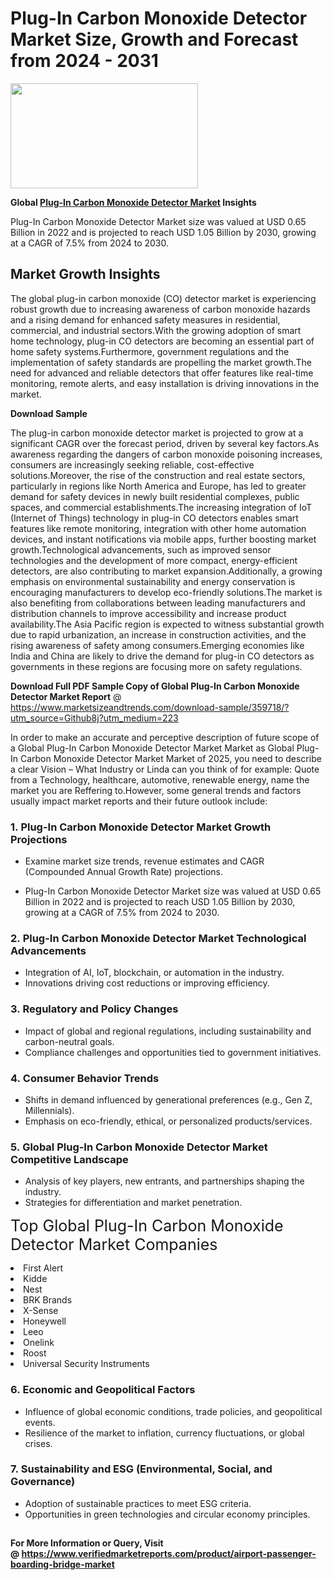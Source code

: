 <H1>Plug-In Carbon Monoxide Detector Market Size, Growth and Forecast from 2024 - 2031</H1><img class="aligncenter size-medium wp-image-584254" src="https://thirdeyenews.in/wp-content/uploads/2024/09/Global-Market-Research-300x168.jpeg" alt="" width="300" height="168" /><p><strong>Global&nbsp;<a href="https://www.marketsizeandtrends.com/download-sample/359718/?utm_source=Github8j?utm_medium=223">Plug-In Carbon Monoxide Detector Market</a> Insights</strong></p><p>Plug-In Carbon Monoxide Detector Market size was valued at USD 0.65 Billion in 2022 and is projected to reach USD 1.05 Billion by 2030, growing at a CAGR of 7.5% from 2024 to 2030.</p><p><h2>Market Growth Insights</h2> <p>The global plug-in carbon monoxide (CO) detector market is experiencing robust growth due to increasing awareness of carbon monoxide hazards and a rising demand for enhanced safety measures in residential, commercial, and industrial sectors.With the growing adoption of smart home technology, plug-in CO detectors are becoming an essential part of home safety systems.Furthermore, government regulations and the implementation of safety standards are propelling the market growth.The need for advanced and reliable detectors that offer features like real-time monitoring, remote alerts, and easy installation is driving innovations in the market.</p> <p><strong>Download Sample</strong></p> <p>The plug-in carbon monoxide detector market is projected to grow at a significant CAGR over the forecast period, driven by several key factors.As awareness regarding the dangers of carbon monoxide poisoning increases, consumers are increasingly seeking reliable, cost-effective solutions.Moreover, the rise of the construction and real estate sectors, particularly in regions like North America and Europe, has led to greater demand for safety devices in newly built residential complexes, public spaces, and commercial establishments.The increasing integration of IoT (Internet of Things) technology in plug-in CO detectors enables smart features like remote monitoring, integration with other home automation devices, and instant notifications via mobile apps, further boosting market growth.Technological advancements, such as improved sensor technologies and the development of more compact, energy-efficient detectors, are also contributing to market expansion.Additionally, a growing emphasis on environmental sustainability and energy conservation is encouraging manufacturers to develop eco-friendly solutions.The market is also benefiting from collaborations between leading manufacturers and distribution channels to improve accessibility and increase product availability.The Asia Pacific region is expected to witness substantial growth due to rapid urbanization, an increase in construction activities, and the rising awareness of safety among consumers.Emerging economies like India and China are likely to drive the demand for plug-in CO detectors as governments in these regions are focusing more on safety regulations.<p><span class=""><strong>Download Full PDF Sample Copy of Global Plug-In Carbon Monoxide Detector Market Report</strong> @ <a href="https://www.marketsizeandtrends.com/download-sample/359718/?utm_source=Github8j?utm_medium=223" target="_blank">https://www.marketsizeandtrends.com/download-sample/359718/?utm_source=Github8j?utm_medium=223</a></span></p><p>In order to make an accurate and perceptive description of future scope of a Global&nbsp;Plug-In Carbon Monoxide Detector Market Market as Global&nbsp;Plug-In Carbon Monoxide Detector Market Market of 2025, you need to describe a clear Vision &ndash; What Industry or Linda can you think of for example: Quote from a Technology, healthcare, automotive, renewable energy, name the market you are Reffering to.However, some general trends and factors usually impact market reports and their future outlook include:</p><h3>1.&nbsp;<strong>Plug-In Carbon Monoxide Detector Market Growth Projections</strong></h3><ul><li>Examine market size trends, revenue estimates and CAGR (Compounded Annual Growth Rate) projections.</li><li><p>Plug-In Carbon Monoxide Detector Market size was valued at USD 0.65 Billion in 2022 and is projected to reach USD 1.05 Billion by 2030, growing at a CAGR of 7.5% from 2024 to 2030.</p></li></ul><h3>2.&nbsp;<strong>Plug-In Carbon Monoxide Detector Market Technological Advancements</strong></h3><ul><li>Integration of AI, IoT, blockchain, or automation in the industry.</li><li>Innovations driving cost reductions or improving efficiency.</li></ul><h3>3.&nbsp;<strong>Regulatory and Policy Changes</strong></h3><ul><li>Impact of global and regional regulations, including sustainability and carbon-neutral goals.</li><li>Compliance challenges and opportunities tied to government initiatives.</li></ul><h3>4.&nbsp;<strong>Consumer Behavior Trends</strong></h3><ul><li>Shifts in demand influenced by generational preferences (e.g., Gen Z, Millennials).</li><li>Emphasis on eco-friendly, ethical, or personalized products/services.</li></ul><h3>5.&nbsp;<strong>Global Plug-In Carbon Monoxide Detector Market Competitive Landscape</strong></h3><ul><li>Analysis of key players, new entrants, and partnerships shaping the industry.</li><li>Strategies for differentiation and market penetration.</li></ul><p data-pm-slice="1 1 []"><span style="color: inherit; font-family: inherit; font-size: 25px;">Top Global Plug-In Carbon Monoxide Detector Market Companies</span></p><div class="" data-test-id=""><p><li>First Alert</li><li> Kidde</li><li> Nest</li><li> BRK Brands</li><li> X-Sense</li><li> Honeywell</li><li> Leeo</li><li> Onelink</li><li> Roost</li><li> Universal Security Instruments</li></p></div><h3>6.&nbsp;<strong>Economic and Geopolitical Factors</strong></h3><ul><li>Influence of global economic conditions, trade policies, and geopolitical events.</li><li>Resilience of the market to inflation, currency fluctuations, or global crises.</li></ul><h3>7.&nbsp;<strong>Sustainability and ESG (Environmental, Social, and Governance)</strong></h3><ul><li>Adoption of sustainable practices to meet ESG criteria.</li><li>Opportunities in green technologies and circular economy principles.</li></ul><h2><strong style="font-size: 14px;">For More Information or Query, Visit @&nbsp;</strong><a style="background-color: #ffffff; font-size: 14px;" href="https://www.marketsizeandtrends.com/report/plug-in-carbon-monoxide-detector-market/" target="_blank">https://www.verifiedmarketreports.com/product/airport-passenger-boarding-bridge-market</a></h2>